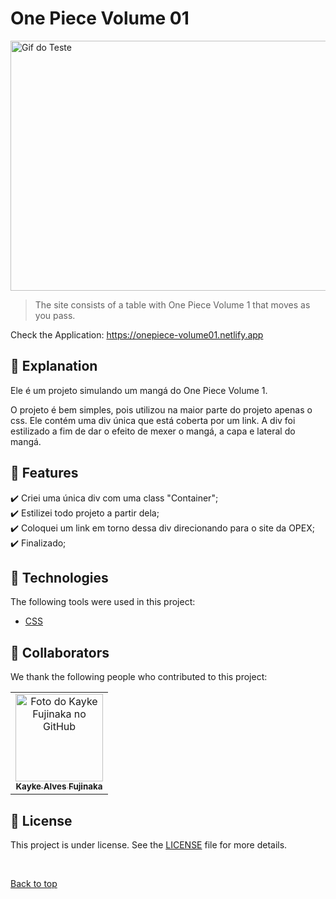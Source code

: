 # One Piece Volume 01

<img src="./assets/img/gif.gif" width="800px" height="400px" alt="Gif do Teste">

>  The site consists of a table with One Piece Volume 1 that moves as you pass.

Check the Application: https://onepiece-volume01.netlify.app
## :page_facing_up: Explanation

Ele é um projeto simulando um mangá do One Piece Volume 1.

O projeto é bem simples, pois utilizou na maior parte do projeto apenas o css. Ele contém uma div única que está coberta por um link.
A div foi estilizado a fim de dar o efeito de mexer o mangá, a capa e lateral do mangá.
## :dart: Features ##

:heavy_check_mark: Criei uma única div com uma class "Container";\
:heavy_check_mark: Estilizei todo projeto a partir dela;\
:heavy_check_mark: Coloquei um link em torno dessa div direcionando para o site da OPEX;\
:heavy_check_mark: Finalizado;


## :rocket: Technologies ##

The following tools were used in this project:

- [CSS](https://developer.mozilla.org/pt-BR/docs/Web/CSS)  
## 🤝 Collaborators

We thank the following people who contributed to this project:

<table>
  <tr>
    <td align="center">
      <a href="#">
        <img src="https://avatars.githubusercontent.com/u/98772000?s=400&u=80de9af672be7f75cc7a546838552cf63d5b82fe&v=4" width="140px;" alt="Foto do Kayke Fujinaka no GitHub"/><br>
        <sub>
          <b>Kayke Alves Fujinaka</b>
        </sub>
      </a>
    </td>
  </tr>
</table>

## 📝 License

This project is under license. See the [LICENSE](LICENSE.md) file for more details.

&#xa0;

<a href="#top">Back to top</a>
